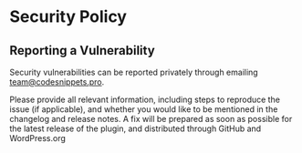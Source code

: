 # Security Policy

## Reporting a Vulnerability

Security vulnerabilities can be reported privately through emailing <team@codesnippets.pro>.

Please provide all relevant information, including steps to reproduce the issue (if applicable), and whether you would like to be mentioned in the changelog and release notes. A fix will be prepared as soon as possible for the latest release of the plugin, and distributed through GitHub and WordPress.org
